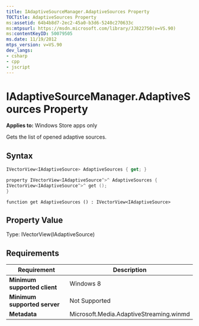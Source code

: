 ```yaml
---
title: IAdaptiveSourceManager.AdaptiveSources Property
TOCTitle: AdaptiveSources Property
ms:assetid: 64b4b8d7-2ec2-45a0-b3d6-5240c270633c
ms:mtpsurl: https://msdn.microsoft.com/library/JJ822750(v=VS.90)
ms:contentKeyID: 50079505
ms.date: 11/19/2012
mtps_version: v=VS.90
dev_langs:
- csharp
- cpp
- jscript
---
```


# IAdaptiveSourceManager.AdaptiveSources Property

**Applies to:** Windows Store apps only

Gets the list of opened adaptive sources.

## Syntax

```csharp
IVectorView<IAdaptiveSource> AdaptiveSources { get; }
```

```cpp
property IVectorView<IAdaptiveSource^>^ AdaptiveSources {
IVectorView<IAdaptiveSource^>^ get ();
}
```

```jscript
function get AdaptiveSources () : IVectorView<IAdaptiveSource>
```

## Property Value

Type: IVectorView(IAdaptiveSource)

## Requirements

|Requirement|Description|
|--- |--- |
|**Minimum supported client**|Windows 8|
|**Minimum supported server**|Not Supported|
|**Metadata**|Microsoft.Media.AdaptiveStreaming.winmd|

